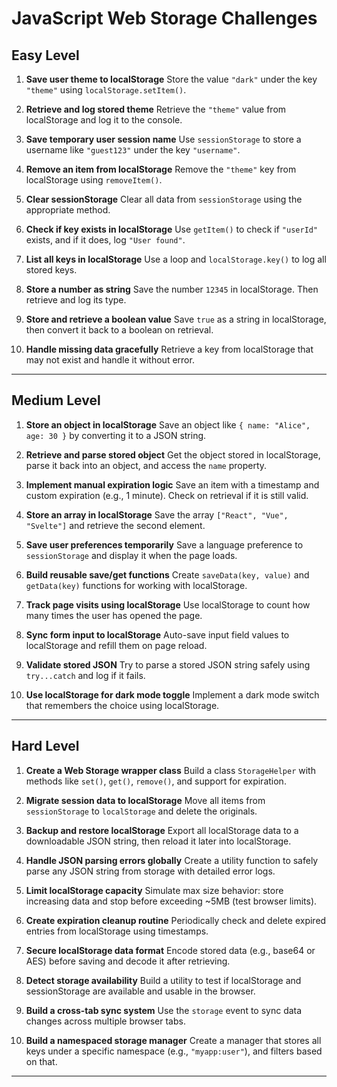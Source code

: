# JavaScript Web Storage Challenges

## Easy Level

1. **Save user theme to localStorage**
   Store the value `"dark"` under the key `"theme"` using `localStorage.setItem()`.

2. **Retrieve and log stored theme**
   Retrieve the `"theme"` value from localStorage and log it to the console.

3. **Save temporary user session name**
   Use `sessionStorage` to store a username like `"guest123"` under the key `"username"`.

4. **Remove an item from localStorage**
   Remove the `"theme"` key from localStorage using `removeItem()`.

5. **Clear sessionStorage**
   Clear all data from `sessionStorage` using the appropriate method.

6. **Check if key exists in localStorage**
   Use `getItem()` to check if `"userId"` exists, and if it does, log `"User found"`.

7. **List all keys in localStorage**
   Use a loop and `localStorage.key()` to log all stored keys.

8. **Store a number as string**
   Save the number `12345` in localStorage. Then retrieve and log its type.

9. **Store and retrieve a boolean value**
   Save `true` as a string in localStorage, then convert it back to a boolean on retrieval.

10. **Handle missing data gracefully**
    Retrieve a key from localStorage that may not exist and handle it without error.

---

## Medium Level

1. **Store an object in localStorage**
   Save an object like `{ name: "Alice", age: 30 }` by converting it to a JSON string.

2. **Retrieve and parse stored object**
   Get the object stored in localStorage, parse it back into an object, and access the `name` property.

3. **Implement manual expiration logic**
   Save an item with a timestamp and custom expiration (e.g., 1 minute). Check on retrieval if it is still valid.

4. **Store an array in localStorage**
   Save the array `["React", "Vue", "Svelte"]` and retrieve the second element.

5. **Save user preferences temporarily**
   Save a language preference to `sessionStorage` and display it when the page loads.

6. **Build reusable save/get functions**
   Create `saveData(key, value)` and `getData(key)` functions for working with localStorage.

7. **Track page visits using localStorage**
   Use localStorage to count how many times the user has opened the page.

8. **Sync form input to localStorage**
   Auto-save input field values to localStorage and refill them on page reload.

9. **Validate stored JSON**
   Try to parse a stored JSON string safely using `try...catch` and log if it fails.

10. **Use localStorage for dark mode toggle**
    Implement a dark mode switch that remembers the choice using localStorage.

---

## Hard Level

1. **Create a Web Storage wrapper class**
   Build a class `StorageHelper` with methods like `set()`, `get()`, `remove()`, and support for expiration.

2. **Migrate session data to localStorage**
   Move all items from `sessionStorage` to `localStorage` and delete the originals.

3. **Backup and restore localStorage**
   Export all localStorage data to a downloadable JSON string, then reload it later into localStorage.

4. **Handle JSON parsing errors globally**
   Create a utility function to safely parse any JSON string from storage with detailed error logs.

5. **Limit localStorage capacity**
   Simulate max size behavior: store increasing data and stop before exceeding \~5MB (test browser limits).

6. **Create expiration cleanup routine**
   Periodically check and delete expired entries from localStorage using timestamps.

7. **Secure localStorage data format**
   Encode stored data (e.g., base64 or AES) before saving and decode it after retrieving.

8. **Detect storage availability**
   Build a utility to test if localStorage and sessionStorage are available and usable in the browser.

9. **Build a cross-tab sync system**
   Use the `storage` event to sync data changes across multiple browser tabs.

10. **Build a namespaced storage manager**
    Create a manager that stores all keys under a specific namespace (e.g., `"myapp:user"`), and filters based on that.

---

